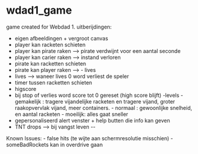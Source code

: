 # wdad1_game
game created for Webdad 1. 
uitberijdingen:
- eigen afbeeldingen + vergroot canvas
- player kan racketen schieten
- player kan pirate raken --> pirate verdwijnt voor een aantal seconde
- player kan carier raken --> instand verloren
- pirate kan racketten schieten
- pirate kan player raken --> - lives
- lives --> waneer lives 0 word verliest de speler
- timer tussen racketten schieten
- higscore
- bij stop of verlies word score tot 0 gereset (high score blijft)
-levels
             - gemakelijk : tragere vijandelijke racketen en tragere vijand, groter raakopvervlak vijand, meer containers.
             - normaal : gewoonlijke snelheid, en aantal racketen
             - moeilijk: alles gaat sneller
- gepersonaliseerd alert venster + help butten die info kan geven
- TNT drops --> bij vangst leven --


             
Known Issues: 
             - false hits (te wijte aan schermresolutie misschien)
             - someBadRockets kan in overdrive gaan  
